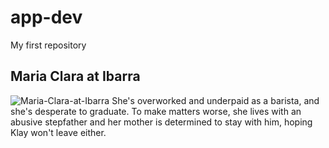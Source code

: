 # app-dev
My first repository
## Maria Clara at Ibarra
![Maria-Clara-at-Ibarra](https://github.com/Sicoyprincess/app-dev/assets/132191196/f894bca2-d084-44e0-996d-44ccc7247c75)
She's overworked and underpaid as a barista, and she's desperate to graduate. To make matters worse, she lives with an abusive stepfather and her mother is determined to stay with him, hoping Klay won't leave either.
